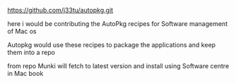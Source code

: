 https://github.com/j33tu/autopkg.git


here i would be contributing the AutoPkg recipes for Software management of Mac os 



Autopkg would use these recipes to package the applications and keep them into a  repo 

from repo Munki will fetch to latest version and install using Software centre in Mac book 
